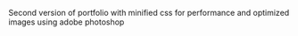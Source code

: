 Second version of portfolio with minified css for performance and optimized images using adobe photoshop 
